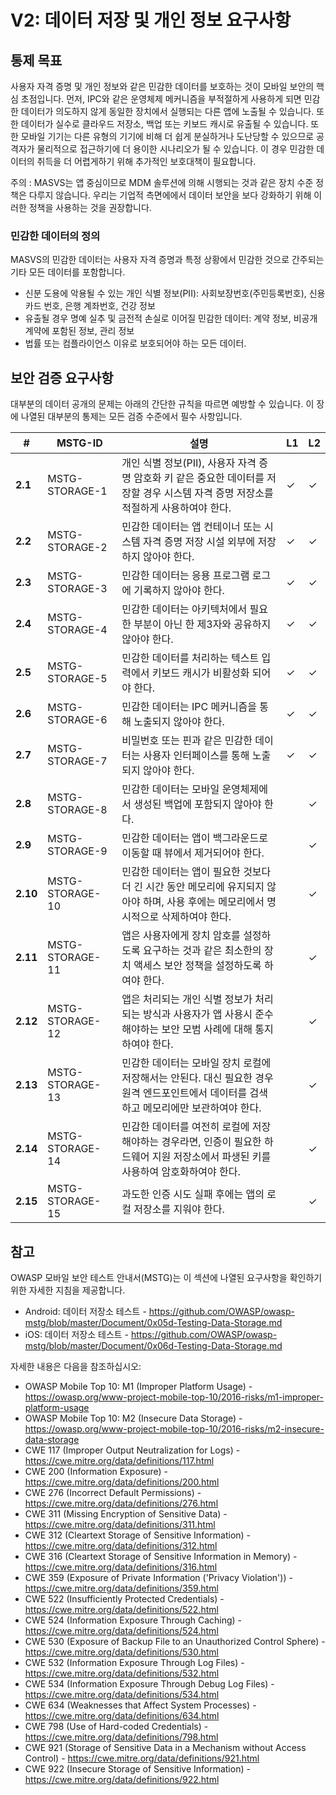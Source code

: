# V2: 데이터 저장 및 개인 정보 요구사항

## 통제 목표

사용자 자격 증명 및 개인 정보와 같은 민감한 데이터를 보호하는 것이 모바일 보안의 핵심 초점입니다. 먼저, IPC와 같은 운영체제 메커니즘을 부적절하게 사용하게 되면 민감한 데이터가 의도하지 않게 동일한 장치에서 실행되는 다른 앱에 노출될 수 있습니다. 또한 데이터가 실수로 클라우드 저장소, 백업 또는 키보드 캐시로 유출될 수 있습니다. 또한 모바일 기기는 다른 유형의 기기에 비해 더 쉽게 분실하거나 도난당할 수 있으므로 공격자가 물리적으로 접근하기에 더 용이한 시나리오가 될 수 있습니다. 이 경우 민감한 데이터의 취득을 더 어렵게하기 위해 추가적인 보호대책이 필요합니다.

주의 : MASVS는 앱 중심이므로 MDM 솔루션에 의해 시행되는 것과 같은 장치 수준 정책은 다루지 않습니다. 우리는 기업적 측면에에서 데이터 보안을 보다 강화하기 위해 이러한 정책을 사용하는 것을 권장합니다.

### 민감한 데이터의 정의

MASVS의 민감한 데이터는 사용자 자격 증명과 특정 상황에서 민감한 것으로 간주되는 기타 모든 데이터를 포함합니다.

- 신분 도용에 악용될 수 있는 개인 식별 정보(PII): 사회보장번호(주민등록번호), 신용카드 번호, 은행 계좌번호, 건강 정보
- 유출될 경우 명예 실추 및 금전적 손실로 이어질 민감한 데이터: 계약 정보, 비공개 계약에 포함된 정보, 관리 정보
- 법률 또는 컴플라이언스 이유로 보호되어야 하는 모든 데이터.

## 보안 검증 요구사항

대부분의 데이터 공개의 문제는 아래의 간단한 규칙을 따르면 예방할 수 있습니다. 이 장에 나열된 대부분의 통제는 모든 검증 수준에서 필수 사항입니다.

| # | MSTG-ID | 설명 | L1 | L2 |
| -- | ---------- | ---------------------- | - | - |
| **2.1** | MSTG-STORAGE-1 | 개인 식별 정보(PII), 사용자 자격 증명 암호화 키 같은 중요한 데이터를 저장할 경우 시스템 자격 증명 저장소를 적절하게 사용하여야 한다. | ✓ | ✓ |
| **2.2** | MSTG-STORAGE-2 | 민감한 데이터는 앱 컨테이너 또는 시스템 자격 증명 저장 시설 외부에 저장하지 않아야 한다. | ✓ | ✓ |
| **2.3** | MSTG-STORAGE-3 | 민감한 데이터는 응용 프로그램 로그에 기록하지 않아야 한다. | ✓ | ✓ |
| **2.4** | MSTG-STORAGE-4 | 민감한 데이터는 아키텍처에서 필요한 부분이 아닌 한 제3자와 공유하지 않아야 한다. | ✓ | ✓ |
| **2.5** | MSTG-STORAGE-5 | 민감한 데이터를 처리하는 텍스트 입력에서 키보드 캐시가 비활성화 되어야 한다. | ✓ | ✓ |
| **2.6** | MSTG-STORAGE-6 | 민감한 데이터는 IPC 메커니즘을 통해 노출되지 않아야 한다. | ✓ | ✓ |
| **2.7** | MSTG-STORAGE-7 | 비밀번호 또는 핀과 같은 민감한 데이터는 사용자 인터페이스를 통해 노출되지 않아야 한다. | ✓ | ✓ |
| **2.8** | MSTG-STORAGE-8 | 민감한 데이터는 모바일 운영체제에서 생성된 백업에 포함되지 않아야 한다. |   | ✓ |
| **2.9** | MSTG-STORAGE-9 | 민감한 데이터는 앱이 백그라운드로 이동할 때 뷰에서 제거되어야 한다. |  | ✓ |
| **2.10** | MSTG-STORAGE-10 | 민감한 데이터는 앱이 필요한 것보다 더 긴 시간 동안 메모리에 유지되지 않아야 하며, 사용 후에는 메모리에서 명시적으로 삭제하여야 한다. |  | ✓ |
| **2.11** | MSTG-STORAGE-11 | 앱은 사용자에게 장치 암호를 설정하도록 요구하는 것과 같은 최소한의 장치 액세스 보안 정책을 설정하도록 하여야 한다. |  | ✓ |
| **2.12** | MSTG-STORAGE-12 | 앱은 처리되는 개인 식별 정보가 처리되는 방식과 사용자가 앱 사용시 준수해야하는 보안 모범 사례에 대해 통지하여야 한다. |  | ✓ |
| **2.13** | MSTG-STORAGE-13 | 민감한 데이터는 모바일 장치 로컬에 저장해서는 안된다. 대신 필요한 경우 원격 엔드포인트에서 데이터를 검색하고 메모리에만 보관하여야 한다. |  | ✓ |
| **2.14** | MSTG-STORAGE-14 | 민감한 데이터를 여전히 로컬에 저장해야하는 경우라면, 인증이 필요한 하드웨어 지원 저장소에서 파생된 키를 사용하여 암호화하여야 한다. |  | ✓ |
| **2.15** | MSTG-STORAGE-15 | 과도한 인증 시도 실패 후에는 앱의 로컬 저장소를 지워야 한다. |  | ✓ |

## 참고

OWASP 모바일 보안 테스트 안내서(MSTG)는 이 섹션에 나열된 요구사항을 확인하기 위한 자세한 지침을 제공합니다.

- Android: 데이터 저장소 테스트 - <https://github.com/OWASP/owasp-mstg/blob/master/Document/0x05d-Testing-Data-Storage.md>
- iOS: 데이터 저장소 테스트 - <https://github.com/OWASP/owasp-mstg/blob/master/Document/0x06d-Testing-Data-Storage.md>

자세한 내용은 다음을 참조하십시오:

- OWASP Mobile Top 10: M1 (Improper Platform Usage) - <https://owasp.org/www-project-mobile-top-10/2016-risks/m1-improper-platform-usage>
- OWASP Mobile Top 10: M2 (Insecure Data Storage) - <https://owasp.org/www-project-mobile-top-10/2016-risks/m2-insecure-data-storage>
- CWE 117 (Improper Output Neutralization for Logs) - <https://cwe.mitre.org/data/definitions/117.html>
- CWE 200 (Information Exposure) - <https://cwe.mitre.org/data/definitions/200.html>
- CWE 276 (Incorrect Default Permissions) - <https://cwe.mitre.org/data/definitions/276.html>
- CWE 311 (Missing Encryption of Sensitive Data) - <https://cwe.mitre.org/data/definitions/311.html>
- CWE 312 (Cleartext Storage of Sensitive Information) - <https://cwe.mitre.org/data/definitions/312.html>
- CWE 316 (Cleartext Storage of Sensitive Information in Memory) - <https://cwe.mitre.org/data/definitions/316.html>
- CWE 359 (Exposure of Private Information ('Privacy Violation')) - <https://cwe.mitre.org/data/definitions/359.html>
- CWE 522 (Insufficiently Protected Credentials) - <https://cwe.mitre.org/data/definitions/522.html>
- CWE 524 (Information Exposure Through Caching) - <https://cwe.mitre.org/data/definitions/524.html>
- CWE 530 (Exposure of Backup File to an Unauthorized Control Sphere) - <https://cwe.mitre.org/data/definitions/530.html>
- CWE 532 (Information Exposure Through Log Files) - <https://cwe.mitre.org/data/definitions/532.html>
- CWE 534 (Information Exposure Through Debug Log Files) - <https://cwe.mitre.org/data/definitions/534.html>
- CWE 634 (Weaknesses that Affect System Processes) - <https://cwe.mitre.org/data/definitions/634.html>
- CWE 798 (Use of Hard-coded Credentials) - <https://cwe.mitre.org/data/definitions/798.html>
- CWE 921 (Storage of Sensitive Data in a Mechanism without Access Control) - <https://cwe.mitre.org/data/definitions/921.html>
- CWE 922 (Insecure Storage of Sensitive Information) - <https://cwe.mitre.org/data/definitions/922.html>
